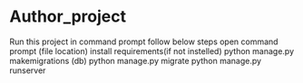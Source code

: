 # Author_project
Run this project in command prompt follow below steps
open command prompt (file location)
install requirements(if not instelled)
python manage.py makemigrations (db)
python manage.py migrate
python manage.py runserver
